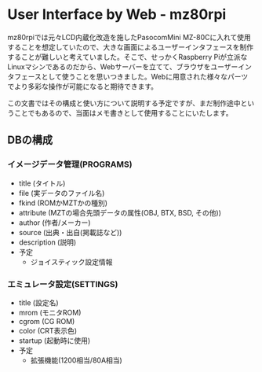 # User Interface by Web - mz80rpi
mz80rpiでは元々LCD内蔵化改造を施したPasocomMini MZ-80Cに入れて使用することを想定していたので、大きな画面によるユーザーインタフェースを制作することが難しいと考えていました。そこで、せっかくRaspberry Piが立派なLinuxマシンであるのだから、Webサーバーを立てて、ブラウザをユーザーインタフェースとして使うことを思いつきました。Webに用意された様々なパーツでより多彩な操作が可能になると期待できます。

この文書ではその構成と使い方について説明する予定ですが、まだ制作途中ということでもあるので、当面はメモ書きとして使用することにいたします。
## DBの構成
### イメージデータ管理(PROGRAMS)
* title (タイトル)
* file (実データのファイル名)
* fkind (ROMかMZTかの種別)
* attribute (MZTの場合先頭データの属性(OBJ, BTX, BSD, その他))
* author (作者/メーカー)
* source (出典・出自(掲載誌など))
* description (説明)
* 予定
    * ジョイスティック設定情報
### エミュレータ設定(SETTINGS)
* title (設定名)
* mrom (モニタROM)
* cgrom (CG ROM)
* color (CRT表示色)
* startup (起動時に使用)
* 予定
    * 拡張機能(1200相当/80A相当)

